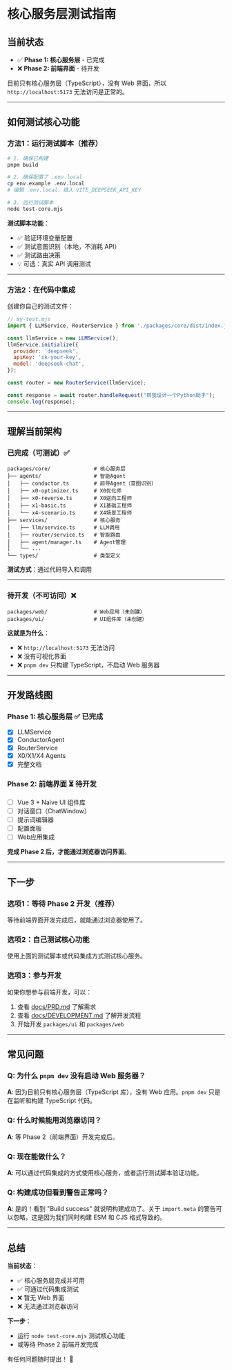# 核心服务层测试指南

## 当前状态

- ✅ **Phase 1: 核心服务层** - 已完成
- ❌ **Phase 2: 前端界面** - 待开发

目前只有核心服务层（TypeScript），没有 Web 界面，所以 `http://localhost:5173` 无法访问是正常的。

---

## 如何测试核心功能

### 方法1：运行测试脚本（推荐）

```bash
# 1. 确保已构建
pnpm build

# 2. 确保配置了 .env.local
cp env.example .env.local
# 编辑 .env.local，填入 VITE_DEEPSEEK_API_KEY

# 3. 运行测试脚本
node test-core.mjs
```

**测试脚本功能**：
- ✅ 验证环境变量配置
- ✅ 测试意图识别（本地，不消耗 API）
- ✅ 测试路由决策
- 💡 可选：真实 API 调用测试

---

### 方法2：在代码中集成

创建你自己的测试文件：

```javascript
// my-test.mjs
import { LLMService, RouterService } from './packages/core/dist/index.js';

const llmService = new LLMService();
llmService.initialize({
  provider: 'deepseek',
  apiKey: 'sk-your-key',
  model: 'deepseek-chat',
});

const router = new RouterService(llmService);

const response = await router.handleRequest("帮我设计一个Python助手");
console.log(response);
```

---

## 理解当前架构

### 已完成（可测试）✅

```
packages/core/              # 核心服务层
├── agents/                 # 智能Agent
│   ├── conductor.ts        # 前导Agent（意图识别）
│   ├── x0-optimizer.ts     # X0优化师
│   ├── x0-reverse.ts       # X0逆向工程师
│   ├── x1-basic.ts         # X1基础工程师
│   └── x4-scenario.ts      # X4场景工程师
├── services/               # 核心服务
│   ├── llm/service.ts      # LLM调用
│   ├── router/service.ts   # 智能路由
│   ├── agent/manager.ts    # Agent管理
│   └── ...
└── types/                  # 类型定义
```

**测试方式**：通过代码导入和调用

---

### 待开发（不可访问）❌

```
packages/web/               # Web应用（未创建）
packages/ui/                # UI组件库（未创建）
```

**这就是为什么**：
- ❌ `http://localhost:5173` 无法访问
- ❌ 没有可视化界面
- ❌ `pnpm dev` 只构建 TypeScript，不启动 Web 服务器

---

## 开发路线图

### Phase 1: 核心服务层 ✅ 已完成
- [x] LLMService
- [x] ConductorAgent
- [x] RouterService
- [x] X0/X1/X4 Agents
- [x] 完整文档

### Phase 2: 前端界面 ⏳ 待开发
- [ ] Vue 3 + Naive UI 组件库
- [ ] 对话窗口（ChatWindow）
- [ ] 提示词编辑器
- [ ] 配置面板
- [ ] Web应用集成

**完成 Phase 2 后，才能通过浏览器访问界面**。

---

## 下一步

### 选项1：等待 Phase 2 开发（推荐）
等待前端界面开发完成后，就能通过浏览器使用了。

### 选项2：自己测试核心功能
使用上面的测试脚本或代码集成方式测试核心服务。

### 选项3：参与开发
如果你想参与前端开发，可以：
1. 查看 [docs/PRD.md](docs/PRD.md) 了解需求
2. 查看 [docs/DEVELOPMENT.md](docs/DEVELOPMENT.md) 了解开发流程
3. 开始开发 `packages/ui` 和 `packages/web`

---

## 常见问题

### Q: 为什么 `pnpm dev` 没有启动 Web 服务器？
**A**: 因为目前只有核心服务层（TypeScript 库），没有 Web 应用。`pnpm dev` 只是在监听和构建 TypeScript 代码。

### Q: 什么时候能用浏览器访问？
**A**: 等 Phase 2（前端界面）开发完成后。

### Q: 现在能做什么？
**A**: 可以通过代码集成的方式使用核心服务，或者运行测试脚本验证功能。

### Q: 构建成功但看到警告正常吗？
**A**: 是的！看到 "Build success" 就说明构建成功了。关于 `import.meta` 的警告可以忽略，这是因为我们同时构建 ESM 和 CJS 格式导致的。

---

## 总结

**当前状态**：
- ✅ 核心服务层完成并可用
- ✅ 可通过代码集成测试
- ❌ 暂无 Web 界面
- ❌ 无法通过浏览器访问

**下一步**：
- 运行 `node test-core.mjs` 测试核心功能
- 或等待 Phase 2 前端开发完成

有任何问题随时提出！ 🚀

